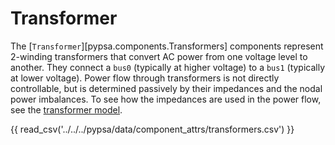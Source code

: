 <!--
SPDX-FileCopyrightText: PyPSA Contributors

SPDX-License-Identifier: CC-BY-4.0
-->

# Transformer

The [`Transformer`][pypsa.components.Transformers] components represent 2-winding transformers that convert AC power from one voltage level to another. They connect a `bus0` (typically at higher voltage) to a `bus1` (typically at lower voltage). Power flow through transformers is not directly controllable, but is determined passively by their impedances and the nodal power imbalances. To see how the impedances are used in the power flow, see the [transformer model](../power-flow.md#transformer-model).

{{ read_csv('../../../pypsa/data/component_attrs/transformers.csv') }} 